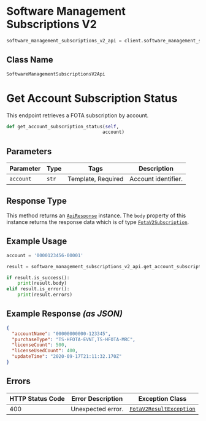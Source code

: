 # Software Management Subscriptions V2

```python
software_management_subscriptions_v2_api = client.software_management_subscriptions_v2
```

## Class Name

`SoftwareManagementSubscriptionsV2Api`


# Get Account Subscription Status

This endpoint retrieves a FOTA subscription by account.

```python
def get_account_subscription_status(self,
                                   account)
```

## Parameters

| Parameter | Type | Tags | Description |
|  --- | --- | --- | --- |
| `account` | `str` | Template, Required | Account identifier. |

## Response Type

This method returns an [`ApiResponse`](../../doc/api-response.md) instance. The `body` property of this instance returns the response data which is of type [`FotaV2Subscription`](../../doc/models/fota-v2-subscription.md).

## Example Usage

```python
account = '0000123456-00001'

result = software_management_subscriptions_v2_api.get_account_subscription_status(account)

if result.is_success():
    print(result.body)
elif result.is_error():
    print(result.errors)
```

## Example Response *(as JSON)*

```json
{
  "accountName": "00000000000-123345",
  "purchaseType": "TS-HFOTA-EVNT,TS-HFOTA-MRC",
  "licenseCount": 500,
  "licenseUsedCount": 400,
  "updateTime": "2020-09-17T21:11:32.170Z"
}
```

## Errors

| HTTP Status Code | Error Description | Exception Class |
|  --- | --- | --- |
| 400 | Unexpected error. | [`FotaV2ResultException`](../../doc/models/fota-v2-result-exception.md) |

